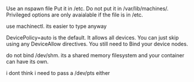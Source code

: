 Use an nspawn file
Put it in /etc. Do not put it in /var/lib/machines/. Privileged options are only avaialable if the file is in /etc.

use machinectl. its easier to type anyway

DevicePolicy=auto is the default. It allows all devices. You can just skip using any DeviceAllow directives.
You still need to Bind your device nodes.

do not bind /dev/shm. its a shared memory filesystem and your container can have its own.

i dont think i need to pass a /dev/pts either

